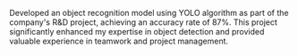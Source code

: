 Developed an object recognition model using YOLO algorithm as part of the company's R&D project, achieving an accuracy rate of 87%. This project significantly enhanced my expertise in object detection and provided valuable experience in teamwork and project management.
